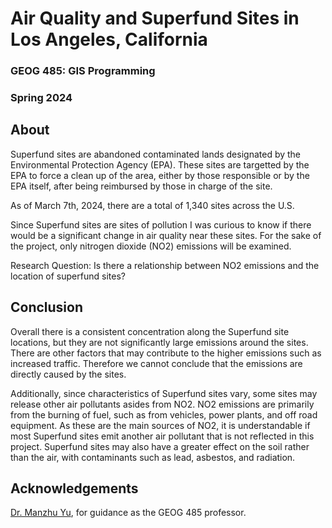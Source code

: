 # Air Quality and Superfund Sites in Los Angeles, California
### GEOG 485: GIS Programming
### Spring 2024

## About
Superfund sites are abandoned contaminated lands designated by the Environmental Protection Agency (EPA). These sites are targetted by the EPA to force a clean up of the area, either by those responsible or by the EPA itself, after being reimbursed by those in charge of the site.

As of March 7th, 2024, there are a total of 1,340 sites across the U.S.

Since Superfund sites are sites of pollution I was curious to know if there would be a significant change in air quality near these sites. For the sake of the project, only nitrogen dioxide (NO2) emissions will be examined.

Research Question: Is there a relationship between NO2 emissions and the location of superfund sites?

## Conclusion

Overall there is a consistent concentration along the Superfund site locations, but they are not significantly large emissions around the sites. There are other factors that may contribute to the higher emissions such as increased traffic. Therefore we cannot conclude that the emissions are directly caused by the sites.

Additionally, since characteristics of Superfund sites vary, some sites may release other air pollutants asides from NO2. NO2 emissions are primarily from the burning of fuel, such as from vehicles, power plants, and off road equipment. As these are the main sources of NO2, it is understandable if most Superfund sites emit another air pollutant that is not reflected in this project. Superfund sites may also have a greater effect on the soil rather than the air, with contaminants such as lead, asbestos, and radiation.

## Acknowledgements
[Dr. Manzhu Yu](https://www.geog.psu.edu/directory/manzhu-yu), for guidance as the GEOG 485 professor.

